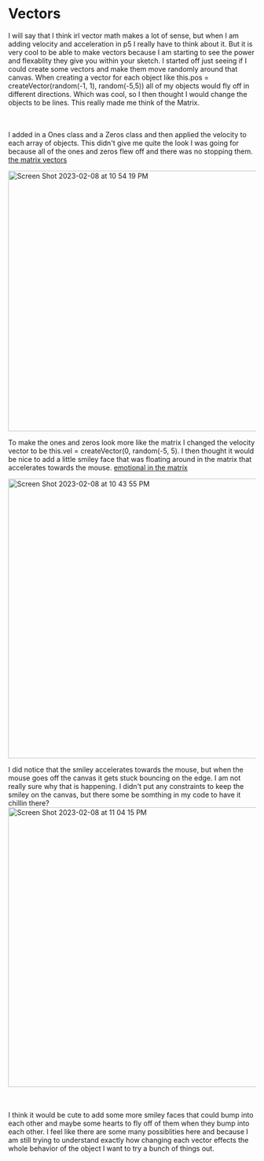 # Vectors

I will say that I think irl vector math makes a lot of sense, but when I am adding velocity and acceleration in p5 I really have to think about it. But it is very cool to be able to make vectors because I am starting to see the power and flexablity they give you within your sketch. 
I started off just seeing if I could create some vectors and make them move randomly around that canvas. When creating a vector for each object like this.pos = createVector(random(-1, 1), random(-5,5)) all of my objects would fly off in different directions. Which was cool, so I then thought I would change the objects to be lines. This really made me think of the Matrix. 

<br></br>
I added in a Ones class and a Zeros class and then applied the velocity to each array of objects. This didn't give me quite the look I was going for because all of the ones and zeros flew off and there was no stopping them. 
[the matrix vectors](https://editor.p5js.org/gracywhelihan/sketches/MNwnTH2os)

<img width="529" alt="Screen Shot 2023-02-08 at 10 54 19 PM" src="https://user-images.githubusercontent.com/76453899/217714233-d386d0d1-ba52-490f-b61d-4da7f276e9f8.png">

To make the ones and zeros look more like the matrix I changed the velocity vector to be this.vel = createVector(0, random(-5, 5). I then thought it would be nice to add a little smiley face that was floating around in the matrix that accelerates towards the mouse. 
[emotional in the matrix](https://editor.p5js.org/gracywhelihan/sketches/L0PHLwwpY)

<img width="568" alt="Screen Shot 2023-02-08 at 10 43 55 PM" src="https://user-images.githubusercontent.com/76453899/217714792-9dcbeb0d-d800-438e-b529-4ffd5b2292ef.png">

I did notice that the smiley accelerates towards the mouse, but when the mouse goes off the canvas it gets stuck bouncing on the edge. I am not really sure why that is happening. I didn't put any constraints to keep the smiley on the canvas, but there some be somthing in my code to have it chillin there?
<img width="568" alt="Screen Shot 2023-02-08 at 11 04 15 PM" src="https://user-images.githubusercontent.com/76453899/217715169-ed177c43-6d14-49ce-a175-5b27e9a2d230.png">

<br></br>
I think it would be cute to add some more smiley faces that could bump into each other and maybe some hearts to fly off of them when they bump into each other. I feel like there are some many possiblities here and because I am still trying to understand exactly how changing each vector effects the whole behavior of the object I want to try a bunch of things out. 
